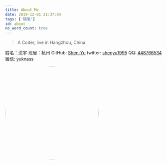 ```yaml
---
title: About Me
date: 2019-12-01 21:37:04
tags: ['随笔']
id: about
no_word_count: true
---
```


> A Coder, live in Hangzhou, China.


姓名：沈宇
现居：杭州
GitHub: [Shen-Yu](https://github.com/Shen-Yu)
twitter: [shenyu1995](https://twitter.com/shenyu1995)
QQ: [448766534](http://wpa.qq.com/msgrd?v=3&uin=448766534&site=qq&menu=yes)
微信: yuknass

<!-- more -->

<!-- ![avatar.jpg](https://i.loli.net/2019/12/02/Hw5WJIMKzi1YrU8.jpg) -->

<img src="https://i.loli.net/2019/12/28/ewSHTg3uWyJkaEv.jpg" alt="avatar" width="300" style="border-radius:50%"/>
